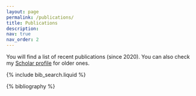 ```yaml
---
layout: page
permalink: /publications/
title: Publications
description: 
nav: true
nav_order: 2
---
```


<!-- _pages/publications.md -->
You will find a list of recent publications (since 2020). You can also check my [Scholar profile](https://scholar.google.com/citations?user=JadlFKYAAAAJ&hl=en) for older ones.
<!-- Bibsearch Feature -->

{% include bib_search.liquid %}

<div class="publications">

{% bibliography %}

</div>
